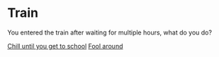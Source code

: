 # Train
You entered the train after waiting for multiple hours, what do you do?

[Chill until you get to school](arrive.md)
[Fool around](robber.md)
